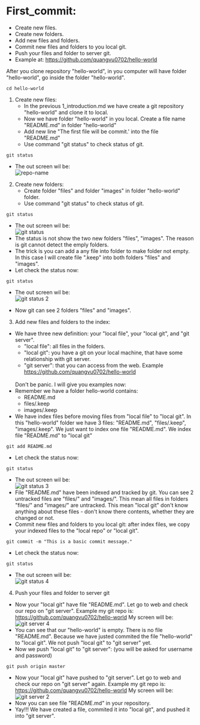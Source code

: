# First_commit:
  - Create new files.
  - Create new folders.
  - Add new files and folders.
  - Commit new files and folders to you local git.
  - Push your files and folder to server git.
  - Example at: https://github.com/quangvu0702/hello-world
  
After you clone repository "hello-world", in you computer will have folder "hello-world", go inside the folder "hello-world".
```
cd hello-world
```
1. Create new files:
   - In the previous 1_introduction.md we have create a git repository "hello-world" and clone it to local.
   - Now we have folder "hello-world" in you local. Create a file name "README.md" in folder "hello-world"
   - Add new line "The first file will be commit.' into the file "README.md"
   - Use command "git status" to check status of git.
  ```
  git status
  ```
  - The out screen wil be: <br />
  ![](https://github.com/quangvu0702/git_tutorial/blob/master/images/git_status_example.png "repo-name")
  
2. Create new folders:
   - Create folder "files" and folder "images" in folder "hello-world" folder.
   - Use command "git status" to check status of git.
  ```
  git status
  ```
  - The out screen wil be: <br />
  ![](https://github.com/quangvu0702/git_tutorial/blob/master/images/git_status_example.png "git status")
  - The status is not show the two new folders "files", "images". The reason is git cannot detect the emply folders.
  - The trick is you can add a any file into folder to make folder not empty. 
  In this case I will create file ".keep" into both folders "files" and "images".
  - Let check the status now: 
  ```
  git status
  ```
  - The out screen wil be: <br />
  ![](https://github.com/quangvu0702/git_tutorial/blob/master/images/git_status_2.png "git status 2")
  
  - Now git can see 2 folders "files" and "images".
  
3. Add new files and folders to the index:
  - We have three new definition: your "local file", your "local git", and "git server".
    - "local file": all files in the folders.
    - "local git": you have a git on your local machine, that have some relationship with git server.
    - "git server": that you can access from the web. Example https://github.com/quangvu0702/hello-world
    <br />
    Don't be panic. I will give you examples now:
  - Remember we have a folder hello-world contains: <br />
    - README.md 
    - files/.keep
    - images/.keep
  - We have index files before moving files from "local file" to "local git". In this "hello-world" folder we have 3 files: "README.md", 
  "files/.keep", "images/.keep". We just want to index one file "README.md". We index file "README.md" to "local git"
  ```
  git add README.md
  ```
  - Let check the status now: 
  ```
  git status
  ```
  - The out screen wil be: <br />
  ![](https://github.com/quangvu0702/git_tutorial/blob/master/images/git_status_3.png "git status 3")
  - File "README.md" have been indexed and tracked by git. You can see 2 untracked files are "files/" and "images/".
  This mean all files in folders "files/" and "images/" are untracked. 
  This mean "local git" don't know anything about these files -  don't know there contents, whether they are changed or not.
  - Commit new files and folders to you local git: 
  after index files, we copy your indexed files to the "local repo" or "local git".
  ```
  git commit -m "This is a basic commit message."
  ```
  - Let check the status now: 
  ```
  git status
  ```
  - The out screen will be: <br />
  ![](https://github.com/quangvu0702/git_tutorial/blob/master/images/git_status_4.png "git status 4")
  
4. Push your files and folder to server git
  - Now your "local git" have file "README.md". Let go to web and check our repo on "git server". 
  Example my git repo is: https://github.com/quangvu0702/hello-world
  My screen will be: <br />
  ![](https://github.com/quangvu0702/git_tutorial/blob/master/images/git_server.png "git server 4")
  - You can see that our "hello-world" is empty. There is no file "README.md". 
  Because we have justed commited the file "hello-world" to "local git".
  We not push "local git" to "git server" yet.
  - Now we push "local git" to "git server": (you will be asked for username and password)
  ```
  git push origin master
  ```
  - Now your "local git" have pushed to "git server". Let go to web and check our repo on "git server" again. 
  Example my git repo is: https://github.com/quangvu0702/hello-world
  My screen will be: <br />
  ![](https://github.com/quangvu0702/git_tutorial/blob/master/images/git_server_2.png "git server 2")
  - Now you can see file "README.md" in your repository.
  - Yay!!! We have created a file, commited it into "local git", and pushed it into "git server".

